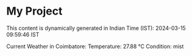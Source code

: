 # My Project

This content is dynamically generated in Indian Time (IST): 2024-03-15 09:59:46 IST


Current Weather in Coimbatore:
Temperature: 27.88 °C
Condition: mist
